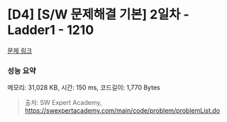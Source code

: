 # [D4] [S/W 문제해결 기본] 2일차 - Ladder1 - 1210 

[문제 링크](https://swexpertacademy.com/main/code/problem/problemDetail.do?contestProbId=AV14ABYKADACFAYh) 

### 성능 요약

메모리: 31,028 KB, 시간: 150 ms, 코드길이: 1,770 Bytes



> 출처: SW Expert Academy, https://swexpertacademy.com/main/code/problem/problemList.do